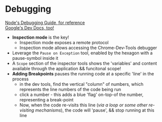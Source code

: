 # Debugging

[Node's Debugging Guide, for reference](https://nodejs.org/en/docs/guides/debugging-getting-started/)  
[Google's Dev Docs, too!](https://developers.google.com/web/tools/chrome-devtools)

- **Inspection mode** is the key!
  - Inspection mode exposes a remote protocol
  - Inspection mode allows accessing the Chrome-Dev-Tools debugger
- Leverage the `Pause on Exception` tool, enabled by the hexagon with a pause-symbol inside it
- A `Scope` section of the inspector tools shows the 'variables' and content available through the application && funcitonal scope!
- **Adding Breakpoints** pauses the running code at a specific 'line' in the process
  - in the dev tools, find the vertical "column" of numbers, which represents the line numbers of the code being run
  - click a number - this adds a blue 'flag' on-top-of the number, representing a break-point
  - Now, when the code re-visits this line (_via a loop or some other re-visiting mechanisms_), the code will 'pause', && stop running at this line
